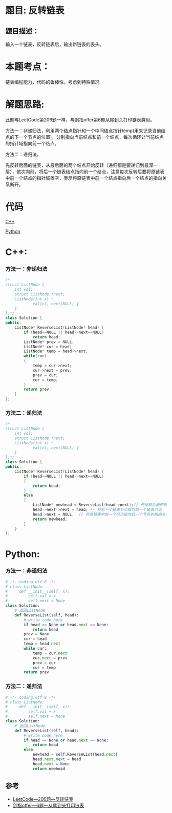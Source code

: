 # 题目: 反转链表
## 题目描述：
输入一个链表，反转链表后，输出新链表的表头。

# 本题考点：
  
  链表编程能力，代码的鲁棒性。考虑到特殊情况
  
# 解题思路:
此题与LeetCode第206题一样，与剑指offer第6题从尾到头打印链表类似。

  方法一：非递归法，利用两个结点指针和一个中间结点指针temp(用来记录当前结点的下一个节点的位置)，分别指向当前结点和前一个结点，每次循环让当前结点的指针域指向前一个结点。
  
  方法二：递归法。
  
  先反转后面的链表，从最后面的两个结点开始反转（递归都是要递归到最深一层），依次向前，将后一个链表结点指向前一个结点，注意每次反转后要将原链表中前一个结点的指针域置空，表示将原链表中前一个结点指向后一个结点的指向关系断开。
  
# 代码

[C++](./ReverseList.cpp)

[Python](./ReverseList.py)

# C++: 
### 方法一：非递归法
```c++
/*
struct ListNode {
	int val;
	struct ListNode *next;
	ListNode(int x) :
			val(x), next(NULL) {
	}
};*/
class Solution {
public:
    ListNode* ReverseList(ListNode* head) {
        if (head==NULL || head->next==NULL)
            return head;
        ListNode* prev = NULL;
        ListNode* cur = head;
        ListNode* temp = head->next;
        while(cur)
        {
            temp = cur->next;
            cur->next = prev;
            prev = cur;
            cur = temp;
        }
        return prev;
    }
};
```
### 方法二：递归法
```c++
/*
struct ListNode {
	int val;
	struct ListNode *next;
	ListNode(int x) :
			val(x), next(NULL) {
	}
};*/
class Solution {
public:
    ListNode* ReverseList(ListNode* head) {
        if (head==NULL || head->next==NULL)
        {
            return head;
        }
        else
        {
            ListNode* newhead = ReverseList(head->next);// 先反转后面的链表，从最后面两个节点开始，
            head->next->next = head; // 将后一个链表节点指向前一个链表节点
            head->next = NULL;  // 将原链表中前一个节点指向后一个节点的指向关系断开
            return newhead;  
        }
    }
};
```

# Python:
### 方法一：非递归法
```python
# -*- coding:utf-8 -*-
# class ListNode:
#     def __init__(self, x):
#         self.val = x
#         self.next = None
class Solution:
    # 返回ListNode
    def ReverseList(self, head):
        # write code here
        if head == None or head.next == None:
            return head
        prev = None
        cur = head
        temp = head.next
        while cur:
            temp = cur.next
            cur.next = prev
            prev = cur
            cur = temp
        return prev
```
### 方法二：递归法
```python
# -*- coding:utf-8 -*-
# class ListNode:
#     def __init__(self, x):
#         self.val = x
#         self.next = None
class Solution:
    # 返回ListNode
    def ReverseList(self, head):
        # write code here
        if head == None or head.next == None:
            return head
        else:
            newhead = self.ReverseList(head.next)
            head.next.next = head
            head.next = None
            return newhead
```
## 参考
  -  [LeetCode—206题—反转链表](https://github.com/bryceustc/LeetCode_Note/blob/master/cpp/Reverse-Linked-List/README.md)
  -  [剑指offer—6题—从尾到头打印链表](https://github.com/bryceustc/CodingInterviews/blob/master/PrintListInReversedOrder/README.md)
